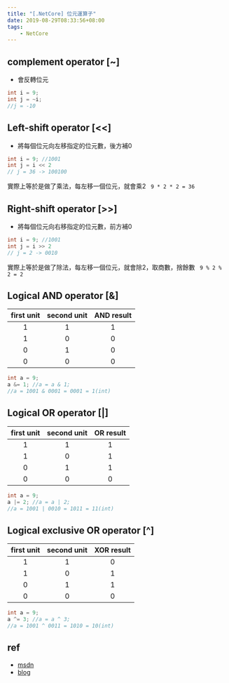```yaml
---
title: "[.NetCore] 位元運算子"
date: 2019-08-29T08:33:56+08:00
tags:
    - NetCore
---
```


## complement operator [~]
+ 會反轉位元
```C#
int i = 9;
int j = ~i;
//j = -10
```

## Left-shift operator [<<]
+ 將每個位元向左移指定的位元數，後方補0
```C#
int i = 9; //1001
int j = i << 2
// j = 36 -> 100100
```
實際上等於是做了乘法，每左移一個位元，就會乘2
` 9 * 2 * 2 = 36`

## Right-shift operator [>>]
+ 將每個位元向右移指定的位元數，前方補0
```C#
int i = 9; //1001
int j = i >> 2
// j = 2 -> 0010
```
實際上等於是做了除法，每左移一個位元，就會除2，取商數，捨餘數
` 9 % 2 % 2 = 2`

## Logical AND operator [&]
|first unit|second unit|AND result|
|:-:|:-:|:-:|
|1|1|1|
|1|0|0|
|0|1|0|
|0|0|0|

```C#
int a = 9;
a &= 1; //a = a & 1;
//a = 1001 & 0001 = 0001 = 1(int)
```
## Logical OR operator [|]
|first unit|second unit|OR result|
|:-:|:-:|:-:|
|1|1|1|
|1|0|1|
|0|1|1|
|0|0|0|

```C#
int a = 9;
a |= 2; //a = a | 2;
//a = 1001 | 0010 = 1011 = 11(int)
```

## Logical exclusive OR operator [^]
|first unit|second unit|XOR result|
|:-:|:-:|:-:|
|1|1|0|
|1|0|1|
|0|1|1|
|0|0|0|

```C#
int a = 9;
a ^= 3; //a = a ^ 3;
//a = 1001 ^ 0011 = 1010 = 10(int)
```

## ref
+ [msdn](https://docs.microsoft.com/zh-tw/dotnet/csharp/language-reference/operators/bitwise-and-shift-operators)
+ [blog](https://dotblogs.com.tw/feegg333/2011/06/22/29525)